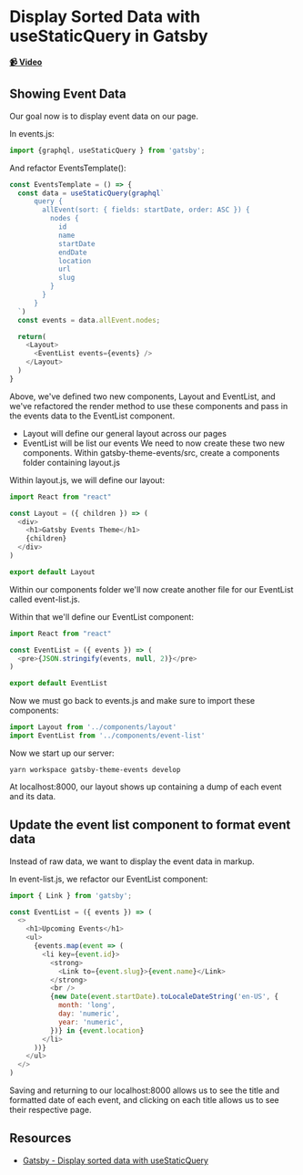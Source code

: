 # Display Sorted Data with useStaticQuery in Gatsby

**[📹 Video](https://egghead.io/lessons/gatsby-display-sorted-data-with-usestaticquery-in-gatsby)**

## Showing Event Data
Our goal now is to display event data on our page.

In events.js:
```javascript
import {graphql, useStaticQuery } from 'gatsby';
```
And refactor EventsTemplate():
```javascript
const EventsTemplate = () => {
  const data = useStaticQuery(graphql`
      query {
        allEvent(sort: { fields: startDate, order: ASC }) {
          nodes {
            id
            name
            startDate
            endDate
            location
            url
            slug
          }
        }
      }
  `)
  const events = data.allEvent.nodes;

  return(
    <Layout>
      <EventList events={events} />
    </Layout>
  )
}
```
Above, we've defined two new components, Layout and EventList, and we've refactored the render method to use these components and pass in the events data to the EventList component.
- Layout will define our general layout across our pages
- EventList will be list our events
We need to now create these two new components. Within gatsby-theme-events/src, create a components folder containing layout.js

Within layout.js, we will define our layout:
```javascript
import React from "react"

const Layout = ({ children }) => (
  <div>
    <h1>Gatsby Events Theme</h1>
    {children}
  </div>
)

export default Layout
```
Within our components folder we'll now create another file for our EventList called event-list.js.

Within that we'll define our EventList component:
```javascript
import React from "react"

const EventList = ({ events }) => (
  <pre>{JSON.stringify(events, null, 2)}</pre>
)

export default EventList
```
Now we must go back to events.js and make sure to import these components:
```javascript
import Layout from '../components/layout'
import EventList from '../components/event-list'
```
Now we start up our server:
```
yarn workspace gatsby-theme-events develop
```
At localhost:8000, our layout shows up containing a dump of each event and its data.

## Update the event list component to format event data
Instead of raw data, we want to display the event data in markup.

In event-list.js, we refactor our EventList component:
```javascript
import { Link } from 'gatsby';

const EventList = ({ events }) => (
  <>
    <h1>Upcoming Events</h1>
    <ul>
      {events.map(event => (
        <li key={event.id}>
          <strong>
            <Link to={event.slug}>{event.name}</Link>
          </strong>
          <br />
          {new Date(event.startDate).toLocaleDateString('en-US', {
            month: 'long',
            day: 'numeric',
            year: 'numeric',
          })} in {event.location}
        </li>
      ))}
    </ul>
  </>
)
```
Saving and returning to our localhost:8000 allows us to see the title and formatted date of each event, and clicking on each title allows us to see their respective page.

## Resources
- [Gatsby - Display sorted data with useStaticQuery](https://www.gatsbyjs.org/tutorial/building-a-theme/#display-sorted-data-with-usestaticquery)
